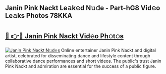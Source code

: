 ## Janin Pink Nackt Le𝚊k𝚎d N𝚞𝚍e - Part-hG8 Vid𝚎o Le𝚊ks Photos 78KKA

# <h2><a href="http://fb8fn8.evod.top/?m=Janin+Pink+Nackt">🔗 👉🔴 Janin Pink Nackt Vid𝚎o Ph𝚘t𝚘s</a></h2>

[![Janin Pink Nackt N𝚞d𝚎s](https://i.imgur.com/8V9OHl7.gif)](http://fb8fn8.evod.top/?m=Janin+Pink+Nackt)
Online entertainer Janin Pink Nackt and digital artist, celebrated for disseminating dance and lifestyle content through collaborative dance performances and short videos. The public's trust Janin Pink Nackt and admiration are essential for the success of a public figure. 
